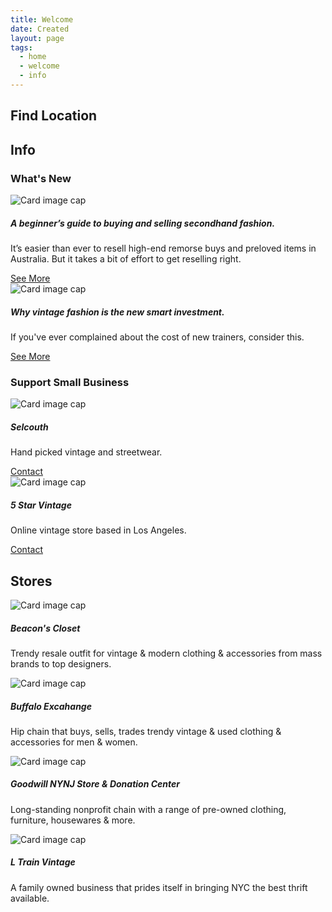```yaml
---
title: Welcome
date: Created
layout: page
tags:
  - home
  - welcome
  - info
---
```


<link rel="stylesheet" href="https://unpkg.com/leaflet@1.7.1/dist/leaflet.css"
   integrity="sha512-xodZBNTC5n17Xt2atTPuE1HxjVMSvLVW9ocqUKLsCC5CXdbqCmblAshOMAS6/keqq/sMZMZ19scR4PsZChSR7A=="
   crossorigin=""/>
<div class="container home">
  
  
  <h2>Find Location</h2>
 <div class="jumbotron p-3 p-md-5 text-white rounded bg-dark mb-5">
        <div class="col-12 px-0">
          
  <div id="mapid"></div> 
    
  </div>
</div> 
  
 <h2>Info</h2> 
  <h3>What's New</h3>
  <div class="row mb-5">    
    <div class="col"> 
      <div class="card">
  <img class="card-img-top" src="images/vintagestore.jpg" alt="Card image cap">
  <div class="card-body">
    <h5 class="card-title">A beginner’s guide to buying and selling secondhand fashion.</h5>
    <p class="card-text">It’s easier than ever to resell high-end remorse buys and preloved items in Australia. But it takes a bit of effort to get reselling right.</p>
    <a href="#" class="btn btn-primary">See More</a>
  </div>
</div>
</div>
  
</div>
    
<div class="row mb-5">    
    <div class="col">
      <div class="card">
  <img class="card-img-top" src="images/whatsnew.jpeg" alt="Card image cap">
  <div class="card-body">
    <h5 class="card-title">Why vintage fashion is the new smart investment.</h5>
    <p class="card-text">If you've ever complained about the cost of new trainers, consider this. </p>
    <a href="#" class="btn btn-primary">See More</a>
  </div>
</div>
</div>
  
</div>      
   
  
  <h3>Support Small Business</h3>
  <div class="row mb-5">    
    <div class="col">
      <div class="card">
  <img class="card-img-top" src="images/pricetag-selcouth.jpg" alt="Card image cap">
  <div class="card-body">
    <h5 class="card-title">Selcouth</h5>
    <p class="card-text">Hand picked vintage and streetwear.</p>
    <a href="https://www.instagram.com/5starvintage/" class="btn btn-primary">Contact</a>
  </div>
</div>
</div>
</div>   

  <div class="row mb-5">    
    <div class="col">
      <div class="card">
  <img class="card-img-top" src="images/5starvintage.jpeg" alt="Card image cap">
  <div class="card-body">
    <h5 class="card-title">5 Star Vintage</h5>
    <p class="card-text">Online vintage store based in Los Angeles.</p>
    <a href="https://www.instagram.com/selcouth.la/" class="btn btn-primary">Contact</a>
  </div>
</div>
</div> 
  </div>
<!--   end info row -->
  
<h2>Stores</h2>  
  <div class="row mb-5">
    <div class="col-md-4 col-sm-6">
      <div class="card">
  <img class="card-img-top" src="images/beaconscloset.jpeg" alt="Card image cap">
  <div class="card-body">
    <h5 class="card-title">Beacon's Closet</h5>
    <p class="card-text">Trendy resale outfit for vintage & modern clothing & accessories from mass brands to top designers.</p>
  </div>
</div>
    </div>
   
  <div class="col-md-4 col-sm-6">
   <div class="card">
  <img class="card-img-top" src="images/buffaloexchange.jpeg" alt="Card image cap">
  <div class="card-body">
    <h5 class="card-title">Buffalo Excahange</h5>
    <p class="card-text">Hip chain that buys, sells, trades trendy vintage & used clothing & accessories for men & women.
</p>
  </div>
</div>
    </div>
   
<div class="col-md-4 col-sm-6">
  <div class="card">
  <img class="card-img-top" src="images/goodwill.jpeg" alt="Card image cap">
  <div class="card-body">
    <h5 class="card-title">Goodwill NYNJ Store & Donation Center</h5>
    <p class="card-text">Long-standing nonprofit chain with a range of pre-owned clothing, furniture, housewares & more.</p>
  </div>
</div>
</div>
    
    
<div class="col-md-4 col-sm-6">
  <div class="card">
  <img class="card-img-top" src="images/ltrainvintage.jpeg" alt="Card image cap">
  <div class="card-body">
    <h5 class="card-title">L Train Vintage</h5>
    <p class="card-text">A family owned business that prides itself in bringing NYC the best thrift available. </p>
  </div>
</div>
    </div>
  </div>
  
  
</div>
<!-- end container -->

  <script src="https://unpkg.com/leaflet@1.7.1/dist/leaflet.js"
integrity="sha512-XQoYMqMTK8LvdxXYG3nZ448hOEQiglfqkJs1NOQV44cWnUrBc8PkAOcXy20w0vlaXaVUearIOBhiXZ5V3ynxwA=="
crossorigin=""></script>
